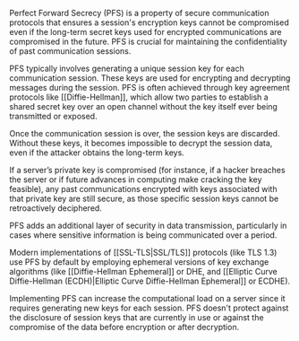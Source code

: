 Perfect Forward Secrecy (PFS) is a property of secure communication protocols that ensures a session's encryption keys cannot be compromised even if the long-term secret keys used for encrypted communications are compromised in the future. PFS is crucial for maintaining the confidentiality of past communication sessions.

PFS typically involves generating a unique session key for each communication session. These keys are used for encrypting and decrypting messages during the session. PFS is often achieved through key agreement protocols like [[Diffie-Hellman]], which allow two parties to establish a shared secret key over an open channel without the key itself ever being transmitted or exposed.

Once the communication session is over, the session keys are discarded. Without these keys, it becomes impossible to decrypt the session data, even if the attacker obtains the long-term keys.

If a server’s private key is compromised (for instance, if a hacker breaches the server or if future advances in computing make cracking the key feasible), any past communications encrypted with keys associated with that private key are still secure, as those specific session keys cannot be retroactively deciphered.

PFS adds an additional layer of security in data transmission, particularly in cases where sensitive information is being communicated over a period.

Modern implementations of [[SSL-TLS|SSL/TLS]] protocols (like TLS 1.3) use PFS by default by employing ephemeral versions of key exchange algorithms (like [[Diffie-Hellman Ephemeral]] or DHE, and [[Elliptic Curve Diffie-Hellman (ECDH)|Elliptic Curve Diffie-Hellman Ephemeral]] or ECDHE).

Implementing PFS can increase the computational load on a server since it requires generating new keys for each session. PFS doesn't protect against the disclosure of session keys that are currently in use or against the compromise of the data before encryption or after decryption.